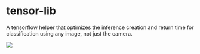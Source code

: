 # tensor-lib
A tensorflow helper that optimizes the inference creation and return time for classification using any image, not just the camera.


<img src="https://i.imgur.com/0dUNVaS.png"/>
